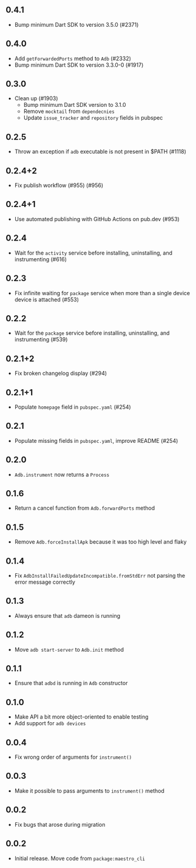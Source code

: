 ## 0.4.1

- Bump minimum Dart SDK to version 3.5.0 (#2371)

## 0.4.0

- Add `getForwardedPorts` method to `Adb` (#2332)
- Bump minimum Dart SDK to version 3.3.0-0 (#1917)

## 0.3.0

- Clean up (#1903)
  - Bump minimum Dart SDK version to 3.1.0
  - Remove `mocktail` from `dependecnies`
  - Update `issue_tracker` and `repository` fields in pubspec

## 0.2.5

- Throw an exception if `adb` executable is not present in $PATH (#1118)

## 0.2.4+2

- Fix publish workflow (#955) (#956)

## 0.2.4+1

- Use automated publishing with GitHub Actions on pub.dev (#953)

## 0.2.4

- Wait for the `activity` service before installing, uninstalling, and
  instrumenting (#616)

## 0.2.3

- Fix infinite waiting for `package` service when more than a single device
  device is attached (#553)

## 0.2.2

- Wait for the `package` service before installing, uninstalling, and
  instrumenting (#539)

## 0.2.1+2

- Fix broken changelog display (#294)

## 0.2.1+1

- Populate `homepage` field in `pubspec.yaml` (#254)

## 0.2.1

- Populate missing fields in `pubspec.yaml`, improve README (#254)

## 0.2.0

- `Adb.instrument` now returns a `Process`

## 0.1.6

- Return a cancel function from `Adb.forwardPorts` method

## 0.1.5

- Remove `Adb.forceInstallApk` because it was too high level and flaky

## 0.1.4

- Fix `AdbInstallFailedUpdateIncompatible.fromStdErr` not parsing the error
  message correctly

## 0.1.3

- Always ensure that `adb` dameon is running

## 0.1.2

- Move `adb start-server` to `Adb.init` method

## 0.1.1

- Ensure that `adbd` is running in `Adb` constructor

## 0.1.0

- Make API a bit more object-oriented to enable testing
- Add support for `adb devices`

## 0.0.4

- Fix wrong order of arguments for `instrument()`

## 0.0.3

- Make it possible to pass arguments to `instrument()` method

## 0.0.2

- Fix bugs that arose during migration

## 0.0.2

- Initial release. Move code from `package:maestro_cli`
